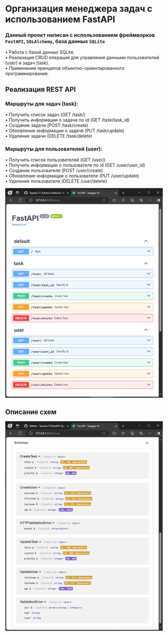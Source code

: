 # Организация менеджера задач с использованием FastAPI
### Данный проект написан с использованием фреймворков **`FastAPI`**, **`SQLAlchemy`**, база данных **`SQLite`** 

• Работа с базой данных SQLite.  
• Реализация CRUD операций для управления данными пользователей (user) и задач (task).  
• Применение принципов объектно-ориентированного программирования.  

## Реализация REST API

### Маршруты для задач (task):
• Получить список задач (GET /task/)  
• Получить информации о задаче по id (GET /task/task_id)  
• Создание задачи (POST /task/create)  
• Обновление информации о задаче (PUT /task/update)  
• Удаление задачи (DELETE /task/delete)  

### Маршруты для пользователей (user):
• Получить список пользователей (GET /user/)  
• Получить информации о пользователе по id (GET /user/user_id)  
• Создание пользователя (POST /user/create)  
• Обновление информации о пользователе (PUT /user/update)  
• Удаление пользователя (DELETE /user/delete)  

![ScreenShot 1](https://github.com/Topotun77/FastAPI/blob/master/ScreenShots/001.jpg?raw=true)
## Описание схем
![ScreenShot 2](https://github.com/Topotun77/FastAPI/blob/master/ScreenShots/002.jpg?raw=true)
